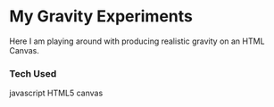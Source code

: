# My Gravity Experiments
Here I am playing around with producing realistic gravity on an 
HTML Canvas.

### Tech Used
javascript
HTML5 canvas

